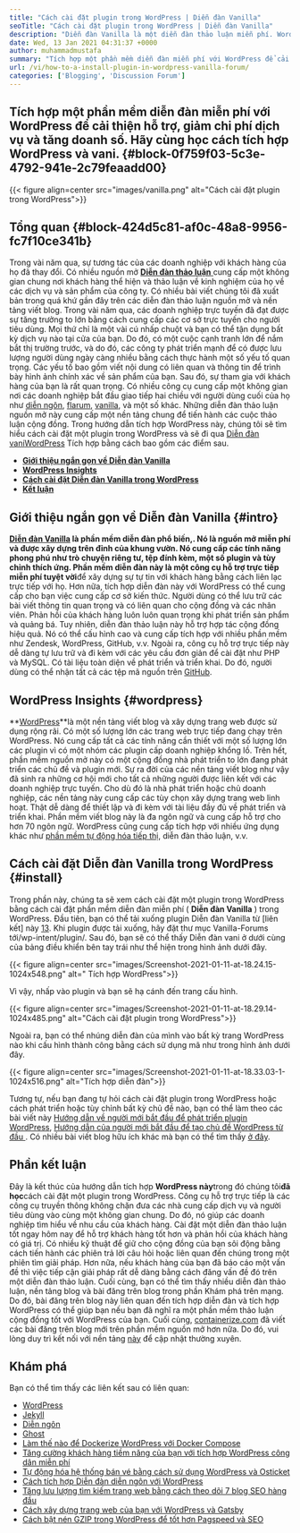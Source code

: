 ```yaml
---
title: "Cách cài đặt plugin trong WordPress | Diễn đàn Vanilla" 
seoTitle: "Cách cài đặt plugin trong WordPress | Diễn đàn Vanilla" 
description: "Diễn đàn Vanilla là một diễn đàn thảo luận miễn phí. WordPress là một CMS nguồn mở cấp doanh nghiệp phổ biến. Hãy tìm hiểu cách cài đặt Diễn đàn Vanilla tại WordPress." 
date: Wed, 13 Jan 2021 04:31:37 +0000
author: muhammadmustafa
summary: "Tích hợp một phần mềm diễn đàn miễn phí với WordPress để cải thiện hỗ trợ, giảm chi phí dịch vụ và tăng doanh số. Hãy cùng học cách tích hợp WordPress và vani." 
url: /vi/how-to-a-install-plugin-in-wordpress-vanilla-forum/
categories: ['Blogging', 'Discussion Forum']
---
```


## Tích hợp một phần mềm diễn đàn miễn phí với WordPress để cải thiện hỗ trợ, giảm chi phí dịch vụ và tăng doanh số. Hãy cùng học cách tích hợp WordPress và vani. {#block-0f759f03-5c3e-4792-941e-2c79feaadd00}


{{< figure align=center src="images/vanilla.png" alt="Cách cài đặt plugin trong WordPress">}}


## Tổng quan {#block-424d5c81-af0c-48a8-9956-fc7f10ce341b}

Trong vài năm qua, sự tương tác của các doanh nghiệp với khách hàng của họ đã thay đổi. Có nhiều nguồn mở [ **Diễn đàn thảo luận** ][1] cung cấp một không gian chung nơi khách hàng thể hiện và thảo luận về kinh nghiệm của họ về các dịch vụ và sản phẩm của công ty. Có nhiều bài viết chúng tôi đã xuất bản trong quá khứ gần đây trên các diễn đàn thảo luận nguồn mở và nền tảng viết blog. Trong vài năm qua, các doanh nghiệp trực tuyến đã đạt được sự tăng trưởng to lớn bằng cách cung cấp các cơ sở trực tuyến cho người tiêu dùng. Mọi thứ chỉ là một vài cú nhấp chuột và bạn có thể tận dụng bất kỳ dịch vụ nào tại cửa của bạn. Do đó, có một cuộc cạnh tranh lớn để nắm bắt thị trường trước, và do đó, các công ty phát triển mạnh để có được lưu lượng người dùng ngày càng nhiều bằng cách thực hành một số yếu tố quan trọng.
Các yếu tố bao gồm viết nội dung có liên quan và thông tin để trình bày hình ảnh chính xác về sản phẩm của bạn. Sau đó, sự tham gia với khách hàng của bạn là rất quan trọng. Có nhiều công cụ cung cấp một không gian nơi các doanh nghiệp bắt đầu giao tiếp hai chiều với người dùng cuối của họ như [diễn ngôn][2], [flarum][3], [vanilla][4], và một số khác. Những diễn đàn thảo luận nguồn mở này cung cấp một nền tảng chung để tiến hành các cuộc thảo luận cộng đồng. Trong hướng dẫn tích hợp WordPress này, chúng tôi sẽ tìm hiểu cách cài đặt một plugin trong WordPress và sẽ đi qua [Diễn đàn vani][5][WordPress][6] Tích hợp bằng cách bao gồm các điểm sau.
* **[Giới thiệu ngắn gọn về Diễn đàn Vanilla][7]** 
* **[WordPress Insights][8]** 
* **[Cách cài đặt Diễn đàn Vanilla trong WordPress][9]** 
* **[Kết luận][10]** 

## Giới thiệu ngắn gọn về Diễn đàn Vanilla {#intro}

**[Diễn đàn Vanilla][5] **là phần mềm diễn đàn phổ biến,. Nó là nguồn mở miễn phí và được xây dựng trên đỉnh của khung vườn. Nó cung cấp các tính năng phong phú như trò chuyện riêng tư, tệp đính kèm, một số plugin và tùy chỉnh thích ứng. Phần mềm diễn đàn này là một công cụ hỗ trợ trực tiếp** miễn phí tuyệt vời**để xây dựng sự tự tin với khách hàng bằng cách liên lạc trực tiếp với họ. Hơn nữa, tích hợp diễn đàn này với WordPress có thể cung cấp cho bạn việc cung cấp cơ sở kiến ​​thức. Người dùng có thể lưu trữ các bài viết thông tin quan trọng và có liên quan cho cộng đồng và các nhân viên.
Phản hồi của khách hàng luôn luôn quan trọng khi phát triển sản phẩm và quảng bá. Tuy nhiên, diễn đàn thảo luận này hỗ trợ hợp tác cộng đồng hiệu quả. Nó có thể cấu hình cao và cung cấp tích hợp với nhiều phần mềm như Zendesk, WordPress, GitHub, v.v. Ngoài ra, công cụ hỗ trợ trực tiếp này dễ dàng tự lưu trữ và đi kèm với các yêu cầu đơn giản để cài đặt như PHP và MySQL. Có tài liệu toàn diện về phát triển và triển khai. Do đó, người dùng có thể nhận tất cả các tệp mã nguồn trên [GitHub][11].

## WordPress Insights {#wordpress}

**[WordPress][6]**là một nền tảng viết blog và xây dựng trang web được sử dụng rộng rãi. Có một số lượng lớn các trang web trực tiếp đang chạy trên WordPress. Nó cung cấp tất cả các tính năng cần thiết với một số lượng lớn các plugin vì có một nhóm các plugin cấp doanh nghiệp khổng lồ. Trên hết, phần mềm nguồn mở này có một cộng đồng nhà phát triển to lớn đang phát triển các chủ đề và plugin mới. Sự ra đời của các nền tảng viết blog như vậy đã sinh ra những cơ hội mới cho tất cả những người được liên kết với các doanh nghiệp trực tuyến. Cho dù đó là nhà phát triển hoặc chủ doanh nghiệp, các nền tảng này cung cấp các tùy chọn xây dựng trang web linh hoạt.
Thật dễ dàng để thiết lập và đi kèm với tài liệu đầy đủ về phát triển và triển khai. Phần mềm viết blog này là đa ngôn ngữ và cung cấp hỗ trợ cho hơn 70 ngôn ngữ. WordPress cũng cung cấp tích hợp với nhiều ứng dụng khác như [phần mềm tự động hóa tiếp thị][12], diễn đàn thảo luận, v.v.

## Cách cài đặt Diễn đàn Vanilla trong WordPress {#install}

Trong phần này, chúng ta sẽ xem cách cài đặt một plugin trong WordPress bằng cách cài đặt phần mềm diễn đàn miễn phí ( **Diễn đàn Vanilla** ) trong WordPress.
Đầu tiên, bạn có thể tải xuống plugin Diễn đàn Vanilla từ [liên kết] này [13].
Khi plugin được tải xuống, hãy đặt thư mục Vanilla-Forums tới/wp-intent/plugin/.
Sau đó, bạn sẽ có thể thấy Diễn đàn vani ở dưới cùng của bảng điều khiển bên tay trái như thể hiện trong hình ảnh dưới đây.

{{< figure align=center src="images/Screenshot-2021-01-11-at-18.24.15-1024x548.png" alt=" Tích hợp WordPress">}}

Vì vậy, nhấp vào plugin và bạn sẽ hạ cánh đến trang cấu hình.

{{< figure align=center src="images/Screenshot-2021-01-11-at-18.29.14-1024x485.png" alt="Cách cài đặt plugin trong WordPress">}}

Ngoài ra, bạn có thể nhúng diễn đàn của mình vào bất kỳ trang WordPress nào khi cấu hình thành công bằng cách sử dụng mã như trong hình ảnh dưới đây.

{{< figure align=center src="images/Screenshot-2021-01-11-at-18.33.03-1-1024x516.png" alt="Tích hợp diễn đàn">}}

Tương tự, nếu bạn đang tự hỏi cách cài đặt plugin trong WordPress hoặc cách phát triển hoặc tùy chỉnh bất kỳ chủ đề nào, bạn có thể làm theo các bài viết này [Hướng dẫn về người mới bắt đầu để phát triển plugin WordPress][14], [Hướng dẫn của người mới bắt đầu để tạo chủ đề WordPress từ đầu ][15]. Có nhiều bài viết blog hữu ích khác mà bạn có thể tìm thấy [ở đây][16].

## Phần kết luận
Đây là kết thúc của hướng dẫn tích hợp **WordPress này**trong đó chúng tôi****đã học****cách cài đặt một plugin trong WordPress. Công cụ hỗ trợ trực tiếp là các công cụ truyền thông không chặn đưa các nhà cung cấp dịch vụ và người tiêu dùng vào cùng một không gian chung. Do đó, nó giúp các doanh nghiệp tìm hiểu về nhu cầu của khách hàng. Cài đặt một diễn đàn thảo luận tốt ngay hôm nay để hỗ trợ khách hàng tốt hơn và phản hồi của khách hàng có giá trị. Có nhiều kỹ thuật để giữ cho cộng đồng của bạn sôi động bằng cách tiến hành các phiên trả lời câu hỏi hoặc liên quan đến chúng trong một phiên tìm giải pháp. Hơn nữa, nếu khách hàng của bạn đã báo cáo một vấn đề thì việc tiếp cận giải pháp rất dễ dàng bằng cách đăng vấn đề đó trên một diễn đàn thảo luận. Cuối cùng, bạn có thể tìm thấy nhiều diễn đàn thảo luận, nền tảng blog và bài đăng trên blog trong phần Khám phá trên mạng.
Do đó, bài đăng trên blog này liên quan đến tích hợp diễn đàn và tích hợp WordPress có thể giúp bạn nếu bạn đã nghĩ ra một phần mềm thảo luận cộng đồng tốt với WordPress của bạn. Cuối cùng, [containerize.com][17] đã viết các bài đăng trên blog mới trên phần mềm nguồn mở hơn nữa. Do đó, vui lòng duy trì kết nối với nền tảng [này][16] để cập nhật thường xuyên.

## Khám phá
Bạn có thể tìm thấy các liên kết sau có liên quan:
  * [WordPress][18]
  * [Jekyll][19]
  * [Diễn ngôn][2]
  * [Ghost][20]
  * [Làm thế nào để Dockerize WordPress với Docker Compose][21]
  * [Tăng cường khách hàng tiềm năng của bạn với tích hợp WordPress công dân miễn phí][22]
  * [Tự động hóa hệ thống bán vé bằng cách sử dụng WordPress và Osticket][23]
  * [Cách tích hợp Diễn đàn diễn ngôn với WordPress][24]
  * [Tăng lưu lượng tìm kiếm trang web bằng cách theo dõi 7 blog SEO hàng đầu][25]
  * [Cách xây dựng trang web của bạn với WordPress và Gatsby][26]
  * [Cách bật nén GZIP trong WordPress để tốt hơn Pagspeed và SEO][27]



[1]: https://products.containerize.com/discussion-forum
[2]: https://products.containerize.com/discussion-forum/discourse/
[3]: https://products.containerize.com/discussion-forum/flarum/
[4]: https://products.containerize.com/discussion-forum/vanilla/
[5]: https://products.containerize.com/discussion-forum/vanilla
[6]: https://products.containerize.com/blogging/wordpress
[7]: #intro
[8]: #wordpress
[9]: #install
[10]: #Conclusion
[11]: https://github.com/vanilla/vanilla
[12]: https://products.containerize.com/marketing-automation
[13]: https://wordpress.org/plugins/vanilla-forums/
[14]: https://blog.containerize.com/2020/11/13/a-beginners-guide-to-develop-a-wordpress-plugin/
[15]: https://blog.containerize.com/blogging/a-beginners-guide-to-create-wordpress-theme-from-scratch/
[16]: https://blog.containerize.com/
[17]: https://www.containerize.com/
[18]: https://products.containerize.com/blogging/wordpress/
[19]: https://products.containerize.com/blogging/jekyll/
[20]: https://products.containerize.com/blogging/ghost/
[21]: https://blog.containerize.com/blogging/how-to-dockerize-wordpress-docker-wordpress/
[22]: https://blog.containerize.com/blogging/civicrm-wordpress-integration-wordpress-tutorial/
[23]: https://blog.containerize.com/blogging/automate-ticketing-system-using-wordpress-and-osticket/
[24]: https://blog.containerize.com/blogging/how-to-integrate-discourse-forum-with-wordpress/
[25]: https://blog.containerize.com/blogging/increase-website-search-traffic-by-following-top-7-seo-blogs/
[26]: https://blog.containerize.com/blogging/how-does-gatsby-integrate-with-wordpress-gatsby-wordpress/
[27]: https://blog.containerize.com/2020/12/12/how-to-enable-gzip-compression-in-wordpress-for-better-speed/
